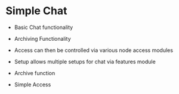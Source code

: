 # Simple Chat
* Basic Chat functionality 
* Archiving Functionality

* Access can then be controlled via various node access modules
* Setup allows multiple setups for chat via features module
* Archive function
* Simple Access 


